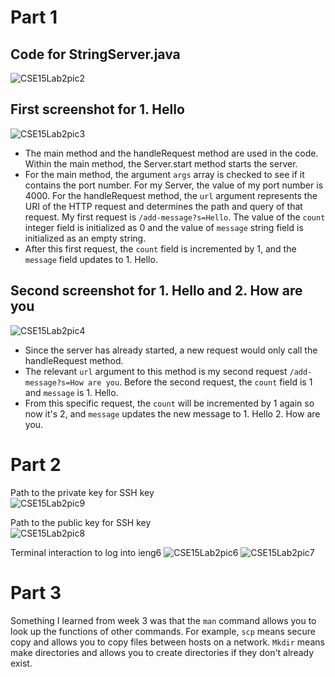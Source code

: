 # Part 1

## Code for StringServer.java
![CSE15Lab2pic2](https://github.com/clarissacheng/cse15l-lab-reports/assets/112114163/25e1d21e-b8f1-4851-b18e-9e111bde9c73)

## First screenshot for 1. Hello                               
![CSE15Lab2pic3](https://github.com/clarissacheng/cse15l-lab-reports/assets/112114163/b405a7e9-6b31-4f1b-aae9-7e2aa1a970b2)
* The main method and the handleRequest method are used in the code. Within the main method, the Server.start method starts the server. 
* For the main method, the argument `args` array is checked to see if it contains the port number. For my Server, the value of my port number is 4000. For the handleRequest method, the `url` argument represents the URI of the HTTP request and determines the path and query of that request. 
My first request is `/add-message?s=Hello`. The value of the `count` integer field is initialized as 0 and the value of `message` string field is initialized as an empty string.
* After this first request, the `count` field is incremented by 1, and the `message` field updates to 1. Hello. 

## Second screenshot for 1. Hello and 2. How are you
![CSE15Lab2pic4](https://github.com/clarissacheng/cse15l-lab-reports/assets/112114163/c191b3b7-e730-43df-b6ad-35ce49d62278)
* Since the server has already started, a new request would only call the handleRequest method.
* The relevant `url` argument to this method is my second request `/add-message?s=How are you`. Before the second request, the `count` field is 1 and `message` is 1. Hello. 
* From this specific request, the `count` will be incremented by 1 again so now it's 2, and `message` updates the new message to 1. Hello 2. How are you.

# Part 2

Path to the private key for SSH key                    
![CSE15Lab2pic9](https://github.com/clarissacheng/cse15l-lab-reports/assets/112114163/6ab02c3d-e6f5-466f-9879-8c80a12632bd)

Path to the public key for SSH key                      
![CSE15Lab2pic8](https://github.com/clarissacheng/cse15l-lab-reports/assets/112114163/4cfc439f-e8c0-4d2e-ad3d-0cd1dceadd65)

Terminal interaction to log into ieng6
![CSE15Lab2pic6](https://github.com/clarissacheng/cse15l-lab-reports/assets/112114163/3e3b191c-ed21-44cb-a354-5411e15c8a8d)
![CSE15Lab2pic7](https://github.com/clarissacheng/cse15l-lab-reports/assets/112114163/aa7bca59-cfc6-42bd-8883-a4b15e6c1b2f)

# Part 3

Something I learned from week 3 was that the `man` command allows you to look up the functions of other commands. For example, `scp` means secure copy and allows you to copy files between hosts on a network. `Mkdir` means make directories and allows you to create directories if they don't already exist.

